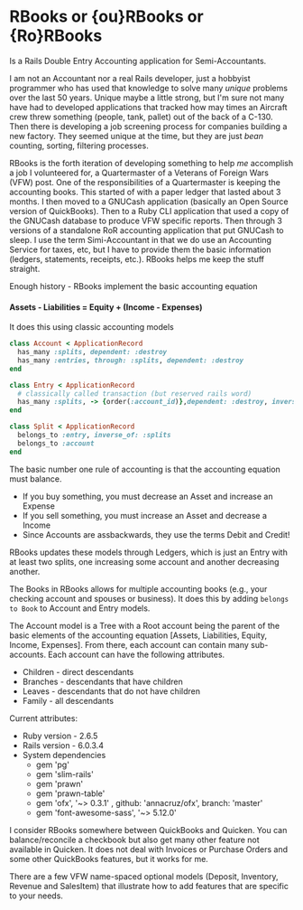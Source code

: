 # RBooks or {ou}RBooks or {Ro}RBooks

Is a Rails Double Entry Accounting application for Semi-Accountants.

I am not an Accountant nor a real Rails developer, just a hobbyist programmer who has used that knowledge to solve many *unique* problems over the last 50 years. Unique maybe a little strong, but I'm sure not many have had to developed applications that tracked how may times an Aircraft crew threw something (people, tank, pallet) out of the back of a C-130. Then there is developing a job screening process for companies building a new factory.  They seemed unique at the time, but they are just *bean* counting, sorting, filtering processes.

RBooks is the forth iteration of developing something to help *me* accomplish a job I volunteered for, a Quartermaster of a Veterans of Foreign Wars (VFW) post. One of the responsibilities of a Quartermaster is keeping the accounting books. This started of with a paper ledger that lasted about 3 months. I then moved to a GNUCash application (basically an Open Source version of QuickBooks). Then to a Ruby CLI application that used a copy of the GNUCash database to produce VFW specific reports. Then through 3 versions of a standalone RoR accounting application that put GNUCash to sleep. I use the term Simi-Accountant in that we do use an Accounting Service for taxes, etc, but I have to provide them the basic information (ledgers, statements, receipts, etc.). RBooks helps me keep the stuff straight.

Enough history - RBooks implement the basic accounting equation

#### <b>Assets - Liabilities = Equity + (Income - Expenses)</b>

It does this using classic accounting models

```ruby
class Account < ApplicationRecord
  has_many :splits, dependent: :destroy
  has_many :entries, through: :splits, dependent: :destroy
end

class Entry < ApplicationRecord
  # classically called transaction (but reserved rails word)
  has_many :splits, -> {order(:account_id)},dependent: :destroy, inverse_of: :entry
end

class Split < ApplicationRecord
  belongs_to :entry, inverse_of: :splits
  belongs_to :account
end
```

The basic number one rule of accounting is that the accounting equation must balance.
* If you buy something, you must decrease an Asset and increase an Expense
* If you sell something, you must increase an Asset and decrease a Income
* Since Accounts are assbackwards, they use the terms Debit and Credit!

RBooks updates these models through Ledgers, which is just an Entry with at least two splits, one increasing some account and another decreasing another.

The Books in RBooks allows for multiple accounting books (e.g., your checking account and spouses or business). It does this by adding `belongs to Book` to Account and Entry models.

The Account model is a Tree with a Root account being the parent of the basic elements of the accounting equation [Assets, Liabilities, Equity, Income, Expenses]. From there, each account can contain many sub-accounts. Each account can have the following attributes.

* Children - direct descendants
* Branches - descendants that have children
* Leaves - descendants that do not have children
* Family - all descendants


Current attributes:

* Ruby version - 2.6.5
* Rails version - 6.0.3.4
* System dependencies
  *  gem 'pg'
  *  gem 'slim-rails'
  *  gem 'prawn'
  *  gem 'prawn-table'
  *  gem 'ofx', '~> 0.3.1' , github: 'annacruz/ofx', branch: 'master'
  *  gem 'font-awesome-sass', '~> 5.12.0'

I consider RBooks somewhere between QuickBooks and Quicken. You can balance/reconcile a checkbook but also get many other feature not available in Quicken. It does not deal with Invoices or Purchase Orders and some other QuickBooks features, but it works for me.

There are a few VFW name-spaced optional models (Deposit, Inventory, Revenue and SalesItem) that illustrate how to add features that are specific to your needs.


